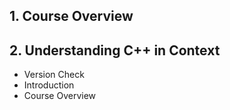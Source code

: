 ## 1. Course Overview
## 2. Understanding C++ in Context
  - Version Check
  - Introduction
  - Course Overview